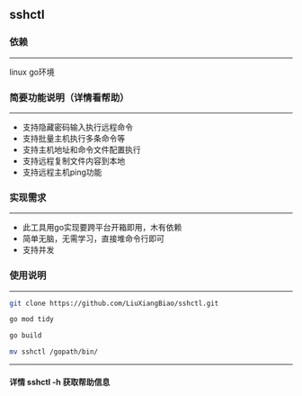 ## sshctl

### 依赖

---
linux  go环境

### 简要功能说明（详情看帮助）

---
- 支持隐藏密码输入执行远程命令
- 支持批量主机执行多条命令等
- 支持主机地址和命令文件配置执行
- 支持远程复制文件内容到本地
- 支持远程主机ping功能


### 实现需求

---
- 此工具用go实现要跨平台开箱即用，木有依赖
- 简单无脑，无需学习，直接堆命令行即可
- 支持并发

### 使用说明

---

```bash
git clone https://github.com/LiuXiangBiao/sshctl.git
```
```bash
go mod tidy
```
```bash
go build
```
```bash
mv sshctl /gopath/bin/
```

---

#### 详情 sshctl -h 获取帮助信息
